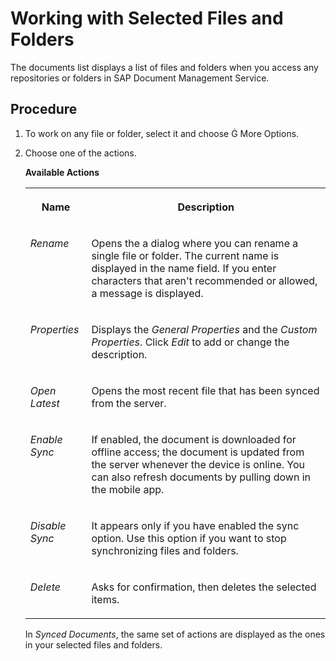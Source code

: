 <!-- loiod8bfd6240ccb44ac9dd9ff17808e0946 -->

<link rel="stylesheet" type="text/css" href="css/sap-icons.css"/>

# Working with Selected Files and Folders

The documents list displays a list of files and folders when you access any repositories or folders in SAP Document Management Service.



## Procedure

1.  To work on any file or folder, select it and choose <span class="SAP-icons-V5"></span> More Options.

2.  Choose one of the actions.

    **Available Actions**


    <table>
    <tr>
    <th valign="top">

    Name
    
    </th>
    <th valign="top">

    Description
    
    </th>
    </tr>
    <tr>
    <td valign="top">
    
    *Rename* 
    
    </td>
    <td valign="top">
    
    Opens the a dialog where you can rename a single file or folder. The current name is displayed in the name field. If you enter characters that aren't recommended or allowed, a message is displayed.
    
    </td>
    </tr>
    <tr>
    <td valign="top">
    
    *Properties* 
    
    </td>
    <td valign="top">
    
    Displays the *General Properties* and the *Custom Properties*. Click *Edit* to add or change the description.
    
    </td>
    </tr>
    <tr>
    <td valign="top">
    
    *Open Latest* 
    
    </td>
    <td valign="top">
    
    Opens the most recent file that has been synced from the server.
    
    </td>
    </tr>
    <tr>
    <td valign="top">
    
    *Enable Sync* 
    
    </td>
    <td valign="top">
    
    If enabled, the document is downloaded for offline access; the document is updated from the server whenever the device is online. You can also refresh documents by pulling down in the mobile app.
    
    </td>
    </tr>
    <tr>
    <td valign="top">
    
    *Disable Sync* 
    
    </td>
    <td valign="top">
    
    It appears only if you have enabled the sync option. Use this option if you want to stop synchronizing files and folders.
    
    </td>
    </tr>
    <tr>
    <td valign="top">
    
    *Delete* 
    
    </td>
    <td valign="top">
    
    Asks for confirmation, then deletes the selected items.
    
    </td>
    </tr>
    </table>
    
    In *Synced Documents*, the same set of actions are displayed as the ones in your selected files and folders.



